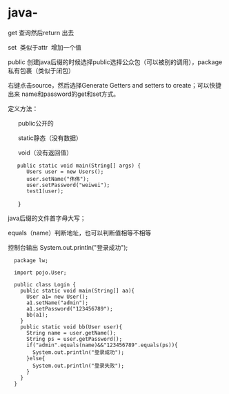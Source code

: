 # java-
get 查询然后return 出去

set  类似于attr  增加一个值

public 创建java后缀的时候选择public选择公众包（可以被别的调用），package 私有包裹（类似于闭包）

右键点击source，然后选择Generate Getters and setters to create；可以快捷出来 name和password的get和set方式。

定义方法：

       public公开的
       
       static静态（没有数据）
       
       void（没有返回值）
       
       public static void main(String[] args) {
          Users user = new Users();
          user.setName("伟伟");
          user.setPassword("weiwei");
          test1(user);
        }
        
java后缀的文件首字母大写；

equals（name）判断地址，也可以判断值相等不相等

控制台输出 System.out.println("登录成功");

      package lw;
        
      import pojo.User;

      public class Login {
        public static void main(String[] aa){
          User a1= new User();
          a1.setName("admin");
          a1.setPassword("123456789");
          bb(a1);
        }
        public static void bb(User user){
          String name = user.getName();
          String ps = user.getPassword();
          if("admin".equals(name)&&"123456789".equals(ps)){
            System.out.println("登录成功");
          }else{
            System.out.println("登录失败");
          }
        }
      }

